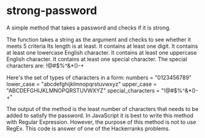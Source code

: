 # strong-password
A simple method that takes a password and checks if it is strong.

The function takes a string as the argument and checks to see whether it meets 5 criteria
Its length is at least.
It contains at least one digit.
It contains at least one lowercase English character.
It contains at least one uppercase English character.
It contains at least one special character. The special characters are: !@#$%^&*()-+

Here's the set of types of characters in a form:
numbers = "0123456789"
lower_case = "abcdefghijklmnopqrstuvwxyz"
upper_case = "ABCDEFGHIJKLMNOPQRSTUVWXYZ"
special_characters = "!@#$%^&*()-+"


The output of the method is the least number of characters that needs to be added to satisfy the password.
In JavaScript it is best to write this method with Regular Expression. However, the purpose of this method is not to use RegEx.
This code is answer of one of the Hackerranks problems.

